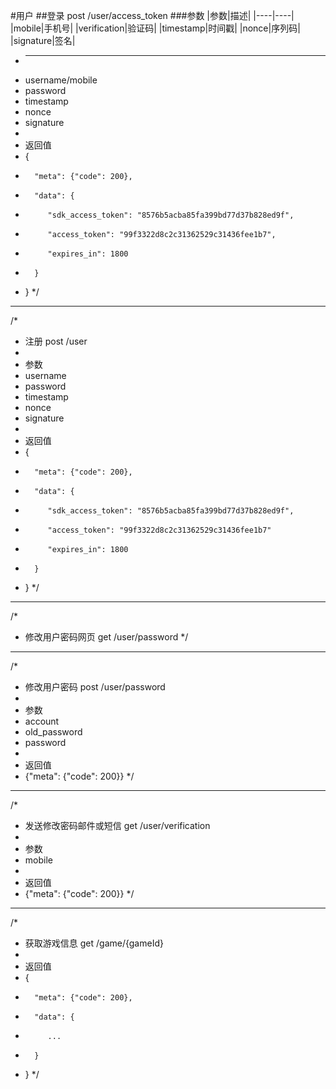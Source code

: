 #用户
##登录 post /user/access_token
###参数
|参数|描述|
|----|----|
|mobile|手机号|
|verification|验证码|
|timestamp|时间戳|
|nonce|序列码|
|signature|签名|
 * ---------------
 *   username/mobile
 *   password
 *   timestamp
 *   nonce
 *   signature
 *
 * 返回值
 *   {
 *       "meta": {"code": 200},
 *	     "data": {
 *			"sdk_access_token": "8576b5acba85fa399bd77d37b828ed9f",
 *			"access_token": "99f3322d8c2c31362529c31436fee1b7",
 *			"expires_in": 1800
 *		 }
 *	 }
 */

----------------------------------------------------------------------------------

/*
 * 注册 post /user
 *
 * 参数
 *   username
 *   password
 *   timestamp
 *   nonce
 *   signature
 *
 * 返回值
 *   {
 *       "meta": {"code": 200},
 *	     "data": {
 *			"sdk_access_token": "8576b5acba85fa399bd77d37b828ed9f",
 *			"access_token": "99f3322d8c2c31362529c31436fee1b7"
 *			"expires_in": 1800
 *		 }
 *	 }
 */

----------------------------------------------------------------------------------

/*
 * 修改用户密码网页 get /user/password
 */

----------------------------------------------------------------------------------

/*
 * 修改用户密码 post /user/password
 *
 * 参数
 *   account 
 *   old_password
 *   password
 *
 * 返回值
 *   {"meta": {"code": 200}}
 */

----------------------------------------------------------------------------------

/*
 * 发送修改密码邮件或短信 get /user/verification
 *
 * 参数
 *   mobile
 *
 * 返回值
 *   {"meta": {"code": 200}}
 */

----------------------------------------------------------------------------------

/*
 * 获取游戏信息 get /game/{gameId}
 *
 * 返回值
 *   {
 *       "meta": {"code": 200},
 *	     "data": {
 *			...
 *		 }
 *	 }
 */
